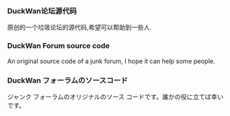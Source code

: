### DuckWan论坛源代码
原创的一个垃圾论坛的源代码,希望可以帮助到一些人.

### DuckWan Forum source code
An original source code of a junk forum, I hope it can help some people.

### DuckWan フォーラムのソースコード
ジャンク フォーラムのオリジナルのソース コードです。誰かの役に立てば幸いです。
